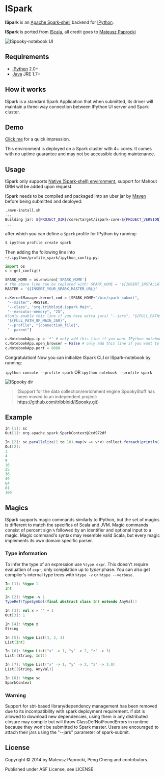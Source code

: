 ISpark
======

**ISpark** is an [Apache Spark-shell](http://spark.apache.org/) backend for [IPython](http://ipython.org).

**ISpark** is ported from [IScala](https://github.com/mattpap/IScala), all credit goes to [Mateusz Paprocki](https://github.com/mattpap)

![ISpooky-notebook UI](http://i.imgur.com/gSQw6Ab.png)

## Requirements

* [IPython](http://ipython.org/ipython-doc/stable/install/install.html) 2.0+
* [Java](http://wwww.java.com) JRE 1.7+

## How it works

ISpark is a standard Spark Application that when submitted, its driver will maintain a three-way connection
between IPython UI server and Spark cluster.

## Demo

[Click me](http://ec2-54-183-195-216.us-west-1.compute.amazonaws.com:8888/notebooks/all_inclusive_do_not_create_new_notebook.ipynb) for a quick impression.

This environment is deployed on a Spark cluster with 4+ cores. It comes with no uptime guarantee and may not be accessible during maintenance.

## Usage

ISpark only supports [Native (Spark-shell) environment](http://spark.apache.org/docs/latest/quick-start.html), support for Mahout DRM
will be added upon request.

ISpark needs to be compiled and packaged into an uber jar by [Maven](http://maven.apache.org/) before being submitted and deployed:

```bash
./mvn-install.sh
...
Building jar: ${PROJECT_DIR}/core/target/ispark-core-${PROJECT_VERSION}.jar
...
```

after which you can define a `Spark` profile for IPython by running:
```bash
$ ipython profile create spark
```
Then adding the following line into `~/.ipython/profile_spark/ipython_config.py`:

```python
import os
c = get_config()

SPARK_HOME = os.environ['SPARK_HOME']
# the above line can be replaced with: SPARK_HOME = '${INSERT_INSTALLATION_DIR_OF_SPARK}'
MASTER = '${INSERT_YOUR_SPARK_MASTER_URL}'

c.KernelManager.kernel_cmd = [SPARK_HOME+"/bin/spark-submit",
 "--master", MASTER,
 "--class", "org.tribbloid.ispark.Main",
 "--executor-memory", "2G",
#(only enable this line if you have extra jars) "--jars", "${FULL_PATHS_OF_EXTRA_JARS}",
 "${FULL_PATH_OF_MAIN_JAR}",
 "--profile", "{connection_file}",
 "--parent"]

c.NotebookApp.ip = '*' # only add this line if you want IPython-notebook being open to the public
c.NotebookApp.open_browser = False # only add this line if you want to suppress opening a browser after IPython-notebook initialization
c.NotebookApp.port = 8888
```

Congratulation! Now you can initialize ISpark CLI or ISpark-notebook by running:

`ipython console --profile spark` OR `ipython notebook --profile spark`

![ISpooky dir](http://i.imgur.com/BNGh1j8.png)

> (Support for the data collection/enrichment engine SpookyStuff has been moved to an independent project: https://github.com/tribbloid/ISpooky.git)

## Example

```scala
In [1]: sc
Out[1]: org.apache.spark.SparkContext@2cd972df

In [2]: sc.parallelize(1 to 10).map(v => v*v).collect.foreach(println(_))
Out[2]:
1
4
9
16
25
36
49
64
81
100
```

## Magics

ISpark supports magic commands similarly to IPython, but the set of magics is
different to match the specifics of Scala and JVM. Magic commands consist of
percent sign `%` followed by an identifier and optional input to a magic. Magic
command's syntax may resemble valid Scala, but every magic implements its own
domain specific parser.

### Type information

To infer the type of an expression use `%type expr`. This doesn't require
evaluation of `expr`, only compilation up to _typer_ phase. You can also
get compiler's internal type trees with `%type -v` or `%type --verbose`.

```scala
In [1]: %type 1
Int

In [2]: %type -v 1
TypeRef(TypeSymbol(final abstract class Int extends AnyVal))

In [3]: val x = "" + 1
Out[3]: 1

In [4]: %type x
String

In [5]: %type List(1, 2, 3)
List[Int]

In [6]: %type List("x" -> 1, "y" -> 2, "z" -> 3)
List[(String, Int)]

In [7]: %type List("x" -> 1, "y" -> 2, "z" -> 3.0)
List[(String, AnyVal)]

In [8]: %type sc
SparkContext
```
### Warning

Support for sbt-based library/dependency management has been removed due to its incompatibility with spark deployment requirement.
if sbt is allowed to download new dependencies, using them in any distributed closure may compile
but will throw ClassDefNotFoundErrors in runtime because they won't be submitted to Spark master.
Users are encouraged to attach their jars using the "--jars" parameter of spark-submit.

## License

Copyright &copy; 2014 by Mateusz Paprocki, Peng Cheng and contributors.

Published under ASF License, see LICENSE.

